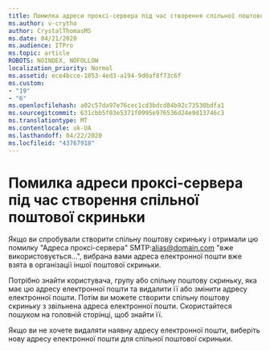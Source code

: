 ```yaml
---
title: Помилка адреси проксі-сервера під час створення спільної поштової скриньки
ms.author: v-crytho
author: CrystalThomasMS
ms.date: 04/21/2020
ms.audience: ITPro
ms.topic: article
ROBOTS: NOINDEX, NOFOLLOW
localization_priority: Normal
ms.assetid: ece4bcce-1053-4ed3-a194-9d0af8f73c6f
ms.custom:
- "19"
- "6"
ms.openlocfilehash: a02c57da97e76cec1cd3bdcd84b92c73530bdfa1
ms.sourcegitcommit: 631cbb5f03e5371f0995e976536d24e9d13746c3
ms.translationtype: MT
ms.contentlocale: uk-UA
ms.lasthandoff: 04/22/2020
ms.locfileid: "43767918"
---
```

# <a name="proxy-address-error-while-creating-a-shared-mailbox"></a>Помилка адреси проксі-сервера під час створення спільної поштової скриньки

Якщо ви спробували створити спільну поштову скриньку і отримали цю помилку "Адреса проксі-сервера" SMTP:alias@domain.com "вже використовується...", вибрана вами адреса електронної пошти вже взята в організації іншої поштової скриньки.
  
Потрібно знайти користувача, групу або спільну поштову скриньку, яка має цю адресу електронної пошти та видалити її або змінити адресу електронної пошти. Потім ви можете створити спільну поштову скриньку з звільнена адреса електронної пошти. Скористайтеся пошуком на головній сторінці, щоб знайти її.
  
Якщо ви не хочете видаляти наявну адресу електронної пошти, виберіть нову адресу електронної пошти для спільної поштової скриньки.
  
